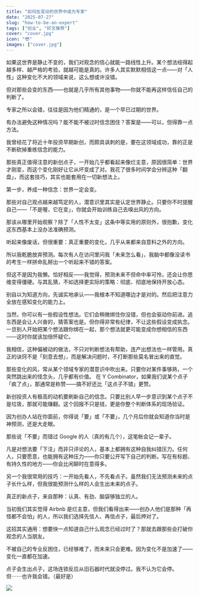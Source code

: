 ```yaml
---
title: "如何在变动的世界中成为专家"
date: "2025-07-27"
slug: "how-to-be-an-expert"
tags: ["创业", "好文推荐"]
cover: "cover.jpg"
icon: "😎"
images: ["cover.jpg"]
---
```

如果这世界是静止不变的，我们对观念的信心就能一路线性上升。某个想法经得起越多样、越严格的考验，就越可能是真的。许多人其实默默相信这一点——对「人性」这种变化不大的领域来说，这么想或许没错。



但对那些会变的东西——也就是几乎所有其他事物——你就不能再这样信任自己的判断了。



专家之所以会错，往往是因为他们精通的，是一个早已过期的世界。



有办法避免这种情况吗？能不能不被过时信念困住？答案是——可以，但得靠一点方法。



我曾经花了将近十年投资早期新创，而颇具讽刺的是，要在这领域成功，靠的正是不断砍掉重练信念的能力。



那些真正值得注意的新创点子，一开始几乎都看起来像烂主意，原因很简单：世界才刚变，而这个变化刚好让它从坏变成了对。我花了很多时间学会分辨这种「翻盘」，而这套技巧，其实也能套用在一切新想法上。



第一步，养成一种信念：世界一定会变。



那些对自己观点越来越笃定的人，潜意识里其实是认定世界静止。只要你不时提醒自己——「不是喔，它在变」，你就会开始训练自己去嗅出风的方向。



那该从哪里开始观察？除了「人性不太变」这条中等实用的原则外，很抱歉，变化这东西基本上没办法准确预测。



听起来像废话，但很重要：真正重要的变化，几乎从来都来自意料之外的方向。



所以我乾脆放弃预测。每次有人在访问里问我「未来怎么看」，我脑中都像没读书的考生一样拼命乱掰出一个听起来不错的答案。



但这不是因为我懒。恰好相反——我觉得，预测未来不但命中率可怜，还会让你思维变得僵硬。与其乱猜，不如选择更实际的策略：彻底、彻底地保持开放心态。



别自以为知道方向，先诚实地承认——我根本不知道哪边才是对的。然后把注意力全放在感知变化的能力上。



当然，你可以有一些假设性想法。它们会稍微绑住你没错，但也会驱动你前进。追东西是会让人兴奋的，猜答案也是。但你得非常有纪律，不让这些假设变成执念。
一旦别人开始把某个想法跟你绑在一起，那个想法就更可能变成你想相信的东西——这时你就该加倍怀疑它。



我相信，这种偏被动的做法，不只对判断想法有帮助，连产出想法也一样管用。真正的诀窍不是「刻意去想」，而是解决问题时，不打断那些莫名冒出来的直觉。



那些变化的风，常从某个领域专家的潜意识中吹出来。只要你对某件事够熟，一个突然跳出来的怪念头，几乎都有价值。
在 Y Combinator，如果我们说某个点子「疯了点」，那通常是称赞——搞不好还比「这点子不错」更赞。



新创投资人有极高的动机要刷新自己的信念。只要比别人早一步意识到某个点子不是垃圾，那就可能赚翻。这个回报不只是钱，更是你整个判断体系的现场验证。



因为创办人站在你面前，你得说「要」或「不要」，几个月后你就会知道你当时是神预测，还是大走眼。



那些说「不要」而错过 Google 的人（真的有几个），这笔帐会记一辈子。



凡是对想法要「下注」而非只评论的人，基本上都拥有这种自我纠错压力。任何人，只要愿意，也能拥有这种压力——你只要公开写下自己的判断。写在有标题、有持久性的地方——你会比闲聊时在意得多。



另一个我很常用的技巧：一开始先看人，不先看点子。虽然我们无法预测未来的点子长什么样，但我很能预测什么样的人会生出未来的点子。



真正的新点子，来自那种：认真、有劲、脑袋够独立的人。



当初我们其实觉得 Airbnb 是烂主意，但我们看得出来——创办人他们是那种「再怪都不会怕」的人，所以我们选择先信人、再信点子，最后押对了。



这招其实通用：想要快一点知道自己什么观念已经过时了？那就去跟那些会打破你观念的人当朋友。



不被自己的专业反困住，已经够难了，而未来只会更难。因为变化不是加速了——变化一直都在加速。



点子会生出点子，这场连锁反应从旧石器时代就没停过。我不认为它会停。
但⋯⋯也许我会错。（最好是）




![](https://prod-files-secure.s3.us-west-2.amazonaws.com/112d0858-5090-4d34-a606-b75eb8d65fd2/46476355-9cf3-4e99-9b7a-3531bc426380/1000202064.png?X-Amz-Algorithm=AWS4-HMAC-SHA256&X-Amz-Content-Sha256=UNSIGNED-PAYLOAD&X-Amz-Credential=ASIAZI2LB4665ZIILOQX%2F20250814%2Fus-west-2%2Fs3%2Faws4_request&X-Amz-Date=20250814T234529Z&X-Amz-Expires=3600&X-Amz-Security-Token=IQoJb3JpZ2luX2VjEAgaCXVzLXdlc3QtMiJGMEQCIDmKzj4DX7k%2FD4ZypCFpiYrVMXU4taZKNdWb3UKnN0aHAiBDRnpzji4tOhYlGfcYpivWouNz9QnHJxXf0MgHDZN%2FCSr%2FAwhREAAaDDYzNzQyMzE4MzgwNSIMj4xNAJIJXXvMwXWNKtwDO3jPAaxbyIDuKA1z2uzj1VGQ0QkpnCRUXUyd500Ju%2Bt4%2B%2Fu8sXBciK3C714ru7NM7jiC4cIAs0Uq9vFk2vFr1KCkeHH66T5FuaD16dlFwPJ43PvrjdnHi33WdFtAXh%2B8UGRw%2F5bocVHhhOIvq8tWQ5p97IHNwLthcoWpbBvZCCU0vliNtGAurhIRYIMMXZl1FpITJsI7XFPVE1b4znpf2GTmYDf7osGHYI%2FxGOLelY2qGdDv8xlck1VZlPm0O73yPCAyQNEw03dDq9MLIJaKILV3Hh8u6m%2FdQb7QyvtohW0fBsYKg4qkkr4fpSmYEsZS%2Bd1cxRLjFz4zfwwHL0fOHq8YjK%2FaU6HZRTJQs7haBJl%2FiTKHGmm7pMhcTTlUm0DbLY9b%2FQglGxkSrVXAozcBuV9%2FrKdrS8Coer6rCYtyk22R4boIwj7JYM9ZjPnA8oBwcdXMaNGhUzAdS6Vf4p%2BeZeZGGAK1PhqSNmt7oSLftS3iCZ2kIBL8qT%2FA2TJBqlYBNkHnZWbkYrcmH5Cg%2FR7RCh%2FJX9sAOjMcJmXPg29M%2B1yd0zBcVaABL5sV4DtUtOY1Upv%2B%2BXSxwZSZjGQGjnD5PT2oS%2FFblN%2FsW3bnaCdB%2BlR6NEb%2F84WhANXTqa8wmeL5xAY6pgH9thxsEmEwKg8zN3jPbwpJggDyM3KOWQWb2yU5LoM5HniKL%2Fa1cwTprka5Aq52t3M6LaYEy2f%2FSdktK7F4ysGTQGyWvQGZlOJUa2K4TVchs4V7V5%2BPDYMb%2BChJiOCOQKJD4jlf4TVdYily1qzGGg710TnpFpqA4Sa2QEApN4UR9F7tGVPWkkc3KxZYtQm5DZmFdSNUwJjPbyo%2BAb7ZkzbP5ynmPEz3&X-Amz-Signature=93f3cf710b53d125085b036863bf8e46894aabb4bbf238c5beaf97d855a9c574&X-Amz-SignedHeaders=host&x-amz-checksum-mode=ENABLED&x-id=GetObject)

